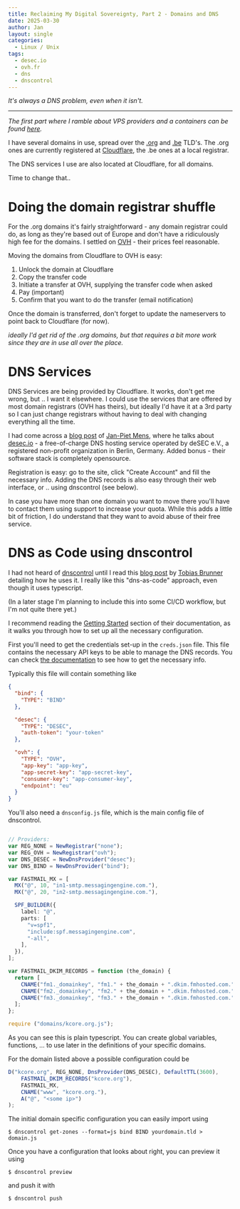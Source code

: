 ```yaml
---
title: Reclaiming My Digital Sovereignty, Part 2 - Domains and DNS
date: 2025-03-30
author: Jan
layout: single
categories:
  - Linux / Unix
tags:
  - desec.io
  - ovh.fr
  - dns
  - dnscontrol
---
```


*It's always a DNS problem, even when it isn't.*

---

*The first part where I ramble about VPS providers and a containers can be found [here](/2025/03/15/taking-back-control-webpresence-part1/).*

I have several domains in use, spread over the [.org](https://en.wikipedia.org/wiki/.org) and [.be](https://en.wikipedia.org/wiki/.be) TLD's. The .org ones are currently registered at [Cloudflare](https://cloudflare.com), the .be ones at a local registrar.

The DNS services I use are also located at Cloudflare, for all domains.

Time to change that..

# Doing the domain registrar shuffle

For the .org domains it's fairly straightforward - any domain registrar could do, as long as they're based out of Europe and don't have a ridiculously high fee for the domains. I settled on [OVH](https://www.ovhcloud.com/) - their prices feel reasonable.

Moving the domains from Cloudflare to OVH is easy:
1. Unlock the domain at Cloudflare
2. Copy the transfer code
3. Initiate a transfer at OVH, supplying the transfer code when asked
4. Pay (important)
5. Confirm that you want to do the transfer (email notification)

Once the domain is transferred, don't forget to update the nameservers to point back to Cloudflare (for now).

*ideally I'd get rid of the .org domains, but that requires a bit more work since they are in use all over the place.*

# DNS Services

DNS Services are being provided by Cloudflare. It works, don't get me wrong, but .. I want it elsewhere. I could use the services that are offered by most domain registrars (OVH has theirs), but ideally I'd have it at a 3<super>rd</super> party so I can just change registrars without having to deal with changing everything all the time.

I had come across a [blog post](https://jpmens.net/2025/03/04/a-look-at-domain-hosting-with-desec/) of [Jan-Piet Mens](https://jpmens.net/), where he talks about [desec.io](https://desec.io/) - a free-of-charge DNS hosting service operated by deSEC e.V., a registered non-profit organization in Berlin, Germany. Added bonus - their software stack is completely opensource.

Registration is easy: go to the site, click "Create Account" and fill the necessary info. Adding the DNS records is also easy through their web interface, or .. using dnscontrol (see below).

In case you have more than one domain you want to move there you'll have to contact them using support to increase your quota. While this adds a little bit of friction, I do understand that they want to avoid abuse of their free service.

# DNS as Code using dnscontrol

I had not heard of [dnscontrol](https://dnscontrol.org/) until I read this [blog post](https://tobru.ch/authoritative-dns-with-desec-and-dns-control/) by [Tobias Brunner](https://tobru.ch/about/) detailing how he uses it. I really like this "dns-as-code" approach, even though it uses typescript. 

(In a later stage I'm planning to include this into some CI/CD workflow, but I'm not quite there yet.)

I recommend reading the [Getting Started](https://docs.dnscontrol.org/getting-started/) section of their documentation, as it walks you through how to set up all the necessary configuration. 

First you'll need to get the credentials set-up in the `creds.json` file. This file contains the necessary API keys to be able to manage the DNS records. You can check [the documentation](https://docs.dnscontrol.org/provider/index) to see how to get the necessary info.

Typically this file will contain something like
```json
{
  "bind": {
    "TYPE": "BIND"
  },

  "desec": {
    "TYPE": "DESEC",
    "auth-token": "your-token"
  },

  "ovh": {
    "TYPE": "OVH",
    "app-key": "app-key",
    "app-secret-key": "app-secret-key",
    "consumer-key": "app-consumer-key",
    "endpoint": "eu"
  }
}
```

You'll also need a `dnsconfig.js` file, which is the main config file of dnscontrol.
```typescript

// Providers:
var REG_NONE = NewRegistrar("none");
var REG_OVH = NewRegistrar("ovh");
var DNS_DESEC = NewDnsProvider("desec");
var DNS_BIND = NewDnsProvider("bind");

var FASTMAIL_MX = [
  MX("@", 10, "in1-smtp.messagingengine.com."),
  MX("@", 20, "in2-smtp.messagingengine.com."),

  SPF_BUILDER({
    label: "@",
    parts: [
      "v=spf1",
      "include:spf.messagingengine.com",
      "-all",
    ],
  }),
];

var FASTMAIL_DKIM_RECORDS = function (the_domain) {
  return [
    CNAME("fm1._domainkey", "fm1." + the_domain + ".dkim.fmhosted.com."),
    CNAME("fm2._domainkey", "fm2." + the_domain + ".dkim.fmhosted.com."),
    CNAME("fm3._domainkey", "fm3." + the_domain + ".dkim.fmhosted.com."),
  ];
};

require ("domains/kcore.org.js");
```

As you can see this is plain typescript. You can create global variables, functions, ... to use later in the definitions of your specific domains.

For the domain listed above a possible configuration could be
```typescript
D("kcore.org", REG_NONE, DnsProvider(DNS_DESEC), DefaultTTL(3600),
	FASTMAIL_DKIM_RECORDS("kcore.org"),
	FASTMAIL_MX,
	CNAME("www", "kcore.org."),
	A("@", "<some ip>")
);
```

The initial domain specific configuration you can easily import using 
```shell
$ dnscontrol get-zones --format=js bind BIND yourdomain.tld > domain.js
```

Once you have a configuration that looks about right, you can preview it using
```shell
$ dnscontrol preview
```
and push it with
```shell
$ dnscontrol push
```
